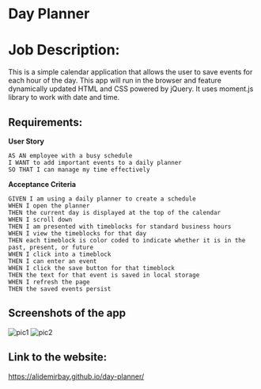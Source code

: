 # Day Planner

# Job Description:

This is a simple calendar application that allows the user to save events for each hour of the day. This app will run in the browser and feature dynamically updated HTML and CSS powered by jQuery.
It uses moment.js library to work with date and time.

## Requirements:

**User Story**

```
AS AN employee with a busy schedule
I WANT to add important events to a daily planner
SO THAT I can manage my time effectively
```

**Acceptance Criteria**

```
GIVEN I am using a daily planner to create a schedule
WHEN I open the planner
THEN the current day is displayed at the top of the calendar
WHEN I scroll down
THEN I am presented with timeblocks for standard business hours
WHEN I view the timeblocks for that day
THEN each timeblock is color coded to indicate whether it is in the past, present, or future
WHEN I click into a timeblock
THEN I can enter an event
WHEN I click the save button for that timeblock
THEN the text for that event is saved in local storage
WHEN I refresh the page
THEN the saved events persist
```

## Screenshots of the app

![pic1](images/1.png)
![pic2](images/2.png)

## Link to the website:

https://alidemirbay.github.io/day-planner/
